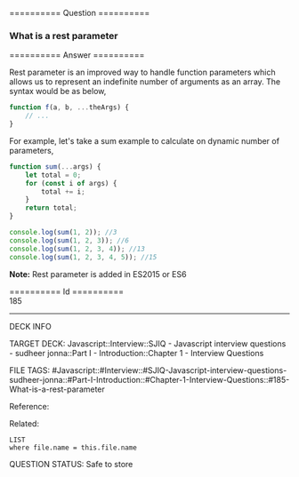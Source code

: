 ========== Question ==========  

### What is a rest parameter  

========== Answer ==========  

Rest parameter is an improved way to handle function parameters which allows us to represent an indefinite number of arguments as an array. The syntax would be as below,

```javascript
function f(a, b, ...theArgs) {
    // ...
}
```

For example, let's take a sum example to calculate on dynamic number of parameters,

```javascript
function sum(...args) {
    let total = 0;
    for (const i of args) {
        total += i;
    }
    return total;
}

console.log(sum(1, 2)); //3
console.log(sum(1, 2, 3)); //6
console.log(sum(1, 2, 3, 4)); //13
console.log(sum(1, 2, 3, 4, 5)); //15
```

**Note:** Rest parameter is added in ES2015 or ES6

========== Id ==========  
185

---

DECK INFO

TARGET DECK: Javascript::Interview::SJIQ - Javascript interview questions - sudheer jonna::Part I - Introduction::Chapter 1 - Interview Questions

FILE TAGS: #Javascript::#Interview::#SJIQ-Javascript-interview-questions-sudheer-jonna::#Part-I-Introduction::#Chapter-1-Interview-Questions::#185-What-is-a-rest-parameter

Reference:

Related:

```dataview
LIST
where file.name = this.file.name
```

QUESTION STATUS: Safe to store
